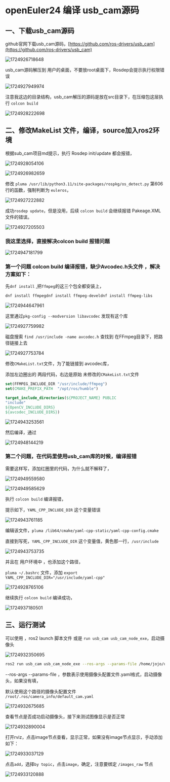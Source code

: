 # openEuler24 编译 usb_cam源码

## 一、下载usb_cam源码

github官网下载usb_cam源码，[https://github.com/ros-drivers/usb_cam](https://github.com/ros-drivers/usb_cam)

![1724926718648](image/usb-cam-build/1724926718648.png)

usb_cam源码解压到 用户的桌面，不要放root桌面下，Rosdep会提示执行权限错误

![1724927949974](image/usb-cam-build/1724927949974.png)

注意我这边的目录结构，usb_cam解压的源码是放在src目录下，在压缩包这层执行 `colcon build`

![1724928222698](image/usb-cam-build/1724928222698.png)

## 二、修改MakeList 文件，编译，source加入ros2环境

根据sub_cam项目md提示，执行 Rosdep init/update 都会报错，

![1724928054106](image/usb-cam-build/1724928054106.png)

![1724926982659](image/usb-cam-build/1724926982659.png)

修改 `pluma /usr/lib/python3.11/site-packages/rospkg/os_detect.py` 第606行的函数，强制判断为 `euleros`，

![1724927222882](image/usb-cam-build/1724927222882.png)

成功`rosdep update`，但是没用，后续 `colcon build` 会继续报错 Pakeage.XML 文件的错误。

![1724927205503](image/usb-cam-build/1724927205503.png)

### 我这里选择，直接解决colcon build 报错问题

![1724947181799](image/usb-cam-build/1724947181799.png)

### 第一个问题 colcon build 编译报错，缺少Avcodec.h头文件 ，解决方案如下：

先`dnf install` ,把`ffmpeg`的这三个包全都安装上，

```bash
dnf install ffmpegdnf install ffmpeg-develdnf install ffmpeg-libs
```

![1724944647961](image/usb-cam-build/1724944647961.png)

这里通过`pkg-config --modversion libavcodec` 发现有这个库

![1724927759982](image/usb-cam-build/1724927759982.png)

磁盘搜索 `find /usr/include -name avcodec.h` 查找到 在FFmpeg目录下，把路径链接上去

![1724927753784](image/usb-cam-build/1724927753784.png)

修改`CMakeList.txt`文件，为了能链接到 avcodec库，

添加左边圈出的 两段代码，右边是原始 未修改的`CMakeList.txt`文件

```cmake
set(FFMPEG_INCLUDE_DIR "/usr/include/ffmpeg")
set(CMAKE_PREFIX_PATH  "/opt/ros/humble")
```

```cmake
target_include_directories(${PROJECT_NAME} PUBLIC
"include"
${OpenCV_INCLUDE_DIRS}
${avcodec_INCLUDE_DIRS})
```

![1724943253561](image/usb-cam-build/1724943253561.png)

然后编译，通过

![1724948144219](image/usb-cam-build/1724948144219.png)

### 第二个问题，在代码里使用usb_cam库的时候，编译报错

需要这样写，添加红圈里的代码，为什么就不解释了，

![1724949559580](image/usb-cam-build/1724949559580.png)

![1724949585629](image/usb-cam-build/1724949585629.png)

执行 `colcon build` 编译报错，

提示如下，`YAML_CPP_INCLUDE_DIR` 这个变量错误

![1724943761185](image/usb-cam-build/1724943761185.png)

编辑该文件，`pluma /lib64/cmake/yaml-cpp-static/yaml-cpp-config.cmake`

直接到写死，`YAML_CPP_INCLUDE_DIR` 这个变量值，黄色那一行，`/usr/include`

![1724943753735](image/usb-cam-build/1724943753735.png)

并且在 用户环境中 ，也添加这个路径，

`pluma ~/.bashrc` 文件，添加 `export YAML_CPP_INCLUDE_DIR="/usr/include/yaml-cpp"`

![1724928765106](image/usb-cam-build/1724928765106.png)

继续执行 `colcon build` 编译成功，

![1724937180501](image/usb-cam-build/1724937180501.png)

## 三、运行测试

可以使用 ，ros2 launch 脚本文件 或是 `run usb_cam usb_cam_node_exe`，启动摄像头

![1724932350695](image/usb-cam-build/1724932350695.png)

```bash
ros2 run usb_cam usb_cam_node_exe --ros-args --params-file /home/jojo/usb_cam_ros2/install/usb_cam/share/usb_cam/config/params_1.yaml
```

--ros-args --params-file ，参数表示使用摄像头配置文件.yaml格式，启动摄像头，如果没有填，

默认使用这个路径的摄像头配置文件 `/root/.ros/camera_info/default_cam.yaml`

![1724932675685](image/usb-cam-build/1724932675685.png)

查看节点是否成功启动摄像头，接下来测试图像显示是否正常

![1724932890004](image/usb-cam-build/1724932890004.png)

打开rviz，点击image节点查看，显示正常，如果没有image节点显示，手动添加如下：

![1724933037129](image/usb-cam-build/1724933037129.png)

点击`add`，选择`by topic`，点击`image`，确定，注意要绑定 `/images_raw` 节点

![1724933120888](image/usb-cam-build/1724933120888.png)
